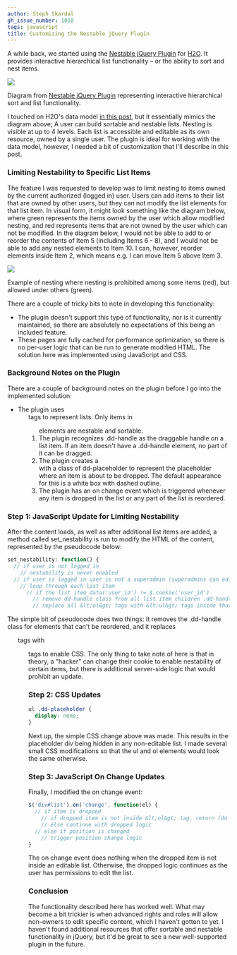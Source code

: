 ```yaml
---
author: Steph Skardal
gh_issue_number: 1018
tags: javascript
title: Customizing the Nestable jQuery Plugin
---
```




A while back, we started using the [Nestable jQuery Plugin](http://dbushell.com/2012/06/17/nestable-jquery-plugin/) for [H2O](http://cyber.law.harvard.edu/research/h2o). It provides interactive hierarchical list functionality – or the ability to sort and nest items.

<img border="0" src="/blog/2014/07/29/customizing-nestable-jquery-plugin/image-0.png"/>

Diagram from [Nestable jQuery Plugin](http://dbushell.com/2012/06/17/nestable-jquery-plugin/) representing interactive hierarchical sort and list functionality.

I touched on H2O's data model [in this post](http://blog.endpoint.com/2014/06/rails-performance-with-skylight.html), but it essentially mimics the diagram above; A user can build sortable and nestable lists. Nesting is visible at up to 4 levels. Each list is accessible and editable as its own resource, owned by a single user. The plugin is ideal for working with the data model, however, I needed a bit of customization that I'll describe in this post.

### Limiting Nestability to Specific List Items

The feature I was requested to develop was to limit nesting to items owned by the current authorized (logged in) user. Users can add items to their list that are owned by other users, but they can not modify the list elements for that list item. In visual form, it might look something like the diagram below, where green represents the items owned by the user which allow modified nesting, and red represents items that are not owned by the user which can not be modified. In the diagram below, I would not be able to add to or reorder the contents of Item 5 (including Items 6 - 8), and I would not be able to add any nested elements to Item 10. I can, however, reorder elements inside Item 2, which means e.g. I can move Item 5 above Item 3.

<img border="0" src="/blog/2014/07/29/customizing-nestable-jquery-plugin/image-1.png"/>

Example of nesting where nesting is prohibited among some items (red), but allowed under others (green).

There are a couple of tricky bits to note in developing this functionality:

- The plugin doesn't support this type of functionality, nor is it currently maintained, so there are absolutely no expectations of this being an included feature.
- These pages are fully cached for performance optimization, so there is no per-user logic that can be run to generate modified HTML. The solution here was implemented using JavaScript and CSS.

### Background Notes on the Plugin

There are a couple of background notes on the plugin before I go into the implemented solution:

- The plugin uses <ol> tags to represent lists. Only items in <ol> elements are nestable and sortable.
- The plugin recognizes .dd-handle as the draggable handle on a list item. If an item doesn't have a .dd-handle element, no part of it can be dragged.
- The plugin creates a <div> with a class of dd-placeholder to represent the placeholder where an item is about to be dropped. The default appearance for this is a white box with dashed outline.
- The plugin has an on change event which is triggered whenever any item is dropped in the list or any part of the list is reordered.

### Step 1: JavaScript Update for Limiting Nestability

After the content loads, as well as after additional list items are added, a method called set_nestability is run to modify the HTML of the content, represented by the pseudocode below:

```javascript
set_nestability: function() {
  // if user is not logged in
    // nestability is never enabled
  // if user is logged in user is not a superadmin (superadmins can edit all) 
    // loop through each list item 
      // if the list item data('user_id') != $.cookie('user_id')
        // remove dd-handle class from all list item children .dd-handle elements
        // replace all &lt;ol&gt; tags with &lt;ul&gt; tags inside that list item
```

The simple bit of pseudocode does two things: It removes the .dd-handle class for elements that can't be reordered, and it replaces <ol> tags with <ul> tags to enable CSS. The only thing to take note of here is that in theory, a "hacker" can change their cookie to enable nestability of certain items, but there is additional server-side logic that would prohibit an update.

### Step 2: CSS Updates

```css
ul .dd-placeholder {
  display: none;
}
```

Next up, the simple CSS change above was made. This results in the placeholder div being hidden in any non-editable list. I made several small CSS modifications so that the ul and ol elements would look the same otherwise.

### Step 3: JavaScript On Change Updates

Finally, I modified the on change event:

```javascript
$('div#list').on('change', function(el) {
  // if item is dropped
    // if dropped item is not inside &lt;ol&gt; tag, return (do nothing)
    // else continue with dropped logic
  // else if position is changed
    // trigger position change logic  
}
```

The on change event does nothing when the dropped item is not inside an editable list. Otherwise, the dropped logic continues as the user has permissions to edit the list.

### Conclusion

The functionality described here has worked well. What may become a bit trickier is when advanced rights and roles will allow non-owners to edit specific content, which I haven't gotten to yet. I haven't found additional resources that offer sortable and nestable functionality in jQuery, but it'd be great to see a new well-supported plugin in the future.


